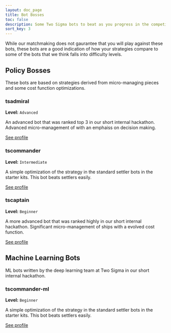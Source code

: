 ```yaml
---
layout: doc_page
title: Bot Bosses
toc: false
description: Some Two Sigma bots to beat as you progress in the competition
sort_key: 3
---
```


While our matchmaking does not gaurantee that you will play against these bots, these bots are a good indication of how your strategies compare to some of the bots that we think falls into difficulty levels.

## Policy Bosses
These bots are based on strategies derived from micro-managing pieces and some cost function optimizations.

### tsadmiral

**Level:** `Advanced`

An advanced bot that was ranked top 3 in our short internal hackathon. Advanced micro-management of with an emphaiss on decision making.

[See profile](/user/?user_id=1157)

### tscommander

**Level:** `Intermediate`

A simple optimization of the strategy in the standard settler bots in the starter kits. This bot beats settlers easily.

[See profile](/user/?user_id=1156)

### tscaptain 

**Level:** `Beginner`

A more advanced bot that was ranked highly in our short internal hackathon. Significant micro-management of ships with a evolved cost function.

[See profile](/user/?user_id=1157)


## Machine Learning Bots
ML bots written by the deep learning team at Two Sigma in our short internal hackathon.

### tscommander-ml

**Level:** `Beginner`

A simple optimization of the strategy in the standard settler bots in the starter kits. This bot beats settlers easily.

[See profile](/user/?user_id=1154)


